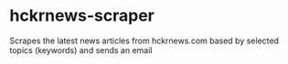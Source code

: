 # hckrnews-scraper

Scrapes the latest news articles from hckrnews.com based by selected topics (keywords) and sends an email
